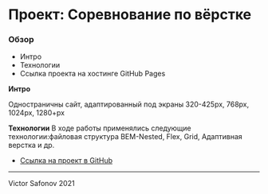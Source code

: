 # Проект: Cоревнование по вёрстке

### Обзор
* Интро
* Технологии
* Ссылка проекта на хостинге GitHub Pages

**Интро**

Одностраничны сайт, адаптированный под экраны 320-425рх, 768рх, 1024рх, 1280+рх

**Технологии**
В ходе работы применялись следующие технологии:файловая структура BEM-Nested, Flex, Grid, Адаптивная верстка и др.

* [Ссылка на проект в GitHub](https://jaskiel.github.io/where-will-I-go/)



------

Victor Safonov 2021
